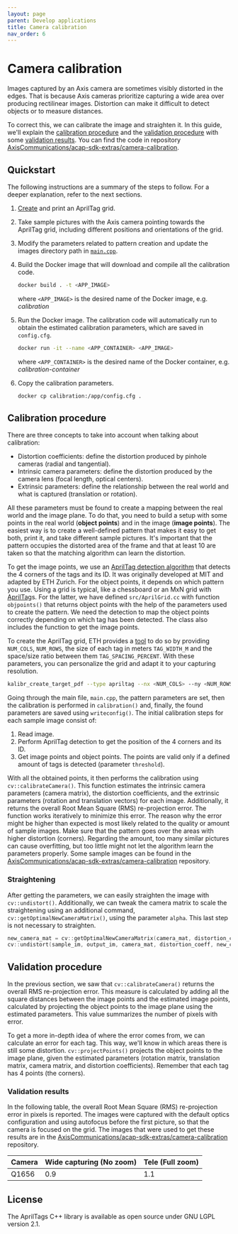 ```yaml
---
layout: page
parent: Develop applications
title: Camera calibration
nav_order: 6
---
```


# Camera calibration

Images captured by an Axis camera are sometimes visibly distorted in the edges. That is because Axis cameras prioritize capturing a wide area over producing rectilinear images. Distortion can make it difficult to detect objects or to measure distances.

To correct this, we can calibrate the image and straighten it. In this guide, we'll explain the [calibration procedure](#calibration-procedure) and the [validation procedure](#validation-procedure) with some [validation results](#validation-results). You can find the code in repository [AxisCommunications/acap-sdk-extras/camera-calibration](https://github.com/AxisCommunications/acap-sdk-extras/tree/main/camera-calibration).

## Quickstart

The following instructions are a summary of the steps to follow. For a deeper explanation, refer to the next sections.

1. [Create](https://github.com/ethz-asl/kalibr/wiki/calibration-targets#a-aprilgrid) and print an AprilTag grid.
2. Take sample pictures with the Axis camera pointing towards the AprilTag grid, including different positions and orientations of the grid.
3. Modify the parameters related to pattern creation and update the images directory path in [`main.cpp`](https://github.com/AxisCommunications/acap-sdk-extras/blob/main/camera-calibration/main.cpp).
4. Build the Docker image that will download and compile all the calibration code.

    ```sh
    docker build . -t <APP_IMAGE>
    ```

    where `<APP_IMAGE>` is the desired name of the Docker image, e.g. *calibration*

5. Run the Docker image. The calibration code will automatically run to obtain the estimated calibration parameters, which are saved in `config.cfg`.

    ```sh
    docker run -it --name <APP_CONTAINER> <APP_IMAGE>
    ```

    where `<APP_CONTAINER>` is the desired name of the Docker container, e.g. *calibration-container*

6. Copy the calibration parameters.

    ```sh
    docker cp calibration:/app/config.cfg .
    ```

## Calibration procedure

There are three concepts to take into account when talking about calibration:

- Distortion coefficients: define the distortion produced by pinhole cameras (radial and tangential).
- Intrinsic camera parameters: define the distortion produced by the camera lens (focal length, optical centers).
- Extrinsic parameters: define the relationship between the real world and what is captured (translation or rotation).

All these parameters must be found to create a mapping between the real world and the image plane. To do that, you need to build a setup with some points in the real world (**object points**) and in the image (**image points**). The easiest way is to create a well-defined pattern that makes it easy to get both, print it, and take different sample pictures. It's important that the pattern occupies the distorted area of the frame and that at least 10 are taken so that the matching algorithm can learn the distortion.

To get the image points, we use an [AprilTag detection algorithm](https://github.com/ethz-asl/ethzasl_apriltag2) that detects the 4 corners of the tags and its ID. It was originally developed at MIT and adapted by ETH Zurich. For the object points, it depends on which pattern you use. Using a grid is typical, like a chessboard or an MxN grid with [AprilTag](https://april.eecs.umich.edu/software/apriltag)s. For the latter, we have defined `src/AprilGrid.cc` with function `objpoints()` that returns object points with the help of the parameters used to create the pattern. We need the detection to map the object points correctly depending on which tag has been detected. The class also includes the function to get the image points.

To create the AprilTag grid, ETH provides a [tool](https://github.com/ethz-asl/kalibr/wiki/calibration-targets#a-aprilgrid) to do so by providing `NUM_COLS`, `NUM_ROWS`, the size of each tag in meters `TAG_WIDTH_M` and the space/size ratio between them `TAG_SPACING_PERCENT`. With these parameters, you can personalize the grid and adapt it to your capturing resolution.

```bash
kalibr_create_target_pdf --type apriltag --nx <NUM_COLS> --ny <NUM_ROWS> --tsize <TAG_WIDTH_M> --tspace <TAG_SPACING_PERCENT>
```

<!-- The object points are easy to get by setting an origin (0,0) and measuring the corners' positions. Theoretically, object points are defined in the 3D space but we can simplify it to two dimensions if we assume one of the three to be constant. -->

Going through the main file, `main.cpp`, the pattern parameters are set, then the calibration is performed in `calibration()` and, finally, the found parameters are saved using `writeconfig()`. The initial calibration steps for each sample image consist of:

1. Read image.
2. Perform AprilTag detection to get the position of the 4 corners and its ID.
3. Get image points and object points. The points are valid only if a defined amount of tags is detected (parameter `threshold`).

With all the obtained points, it then performs the calibration using `cv::calibrateCamera()`. This function estimates the intrinsic camera parameters (camera matrix), the distortion coefficients, and the extrinsic parameters (rotation and translation vectors) for each image. Additionally, it returns the overall Root Mean Square (RMS) re-projection error. The function works iteratively to minimize this error. The reason why the error might be higher than expected is most likely related to the quality or amount of sample images. Make sure that the pattern goes over the areas with higher distortion (corners). Regarding the amount, too many similar pictures can cause overfitting, but too little might not let the algorithm learn the parameters properly. Some sample images can be found in the [AxisCommunications/acap-sdk-extras/camera-calibration](https://github.com/AxisCommunications/acap-sdk-extras/tree/main/camera-calibration/data) repository.

### Straightening

After getting the parameters, we can easily straighten the image with `cv::undistort()`. Additionally, we can tweak the camera matrix to scale the straightening using an additional command, `cv::getOptimalNewCameraMatrix()`, using the parameter `alpha`. This last step is not necessary to straighten.

```cpp
new_camera_mat = cv::getOptimalNewCameraMatrix(camera_mat, distortion_coeff, cv::Size(Grid.rows,Grid.columns), alpha);
cv::undistort(sample_im, output_im, camera_mat, distortion_coeff, new_camera_mat);
```

## Validation procedure

In the previous section, we saw that `cv::calibrateCamera()` returns the overall RMS re-projection error. This measure is calculated by adding all the square distances between the image points and the estimated image points, calculated by projecting the object points to the image plane using the estimated parameters. This value summarizes the number of pixels with error.

To get a more in-depth idea of where the error comes from, we can calculate an error for each tag. This way, we'll know in which areas there is still some distortion. `cv::projectPoints()` projects the object points to the image plane, given the estimated parameters (rotation matrix, translation matrix, camera matrix, and distortion coefficients). Remember that each tag has 4 points (the corners).

### Validation results

In the following table, the overall Root Mean Square (RMS) re-projection error in pixels is reported. The images were captured with the default optics configuration and using autofocus before the first picture, so that the camera is focused on the grid. The images that were used to get these results are in the [AxisCommunications/acap-sdk-extras/camera-calibration](https://github.com/AxisCommunications/acap-sdk-extras/tree/main/camera-calibration/data) repository.

| Camera | Wide capturing (No zoom) | Tele (Full zoom) |
| :- | :- | :- |
| Q1656 | 0.9 | 1.1 |

## License

The AprilTags C++ library is available as open source under GNU LGPL version 2.1.
